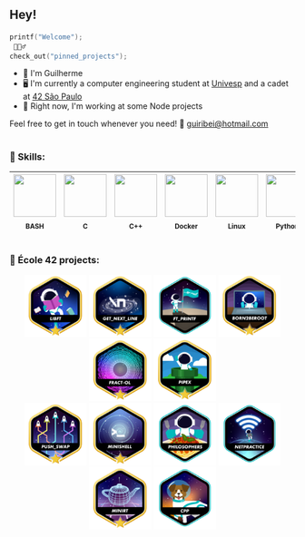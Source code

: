 ## Hey!

```C
printf("Welcome");
 🙋🏻‍♂️
check_out("pinned_projects");
``` 
- 👾 I'm Guilherme
- 🖥️ I'm currently a computer engineering student at [Univesp](https://univesp.br/) and a cadet at [42 São Paulo](https://www.42sp.org.br/)
- 🔭 Right now, I'm working at some Node projects


Feel free to get in touch whenever you need! 📧 guiribei@hotmail.com
#

### 🚀 Skills:

<div align="center">

<img src="https://cdn.jsdelivr.net/gh/devicons/devicon/icons/bash/bash-original.svg" width="75" height="75"><br><sub>BASH</sub> | <img src="https://cdn.jsdelivr.net/gh/devicons/devicon/icons/c/c-line.svg" width="75" height="75"><br><sub>C</sub> | <img src="https://cdn.jsdelivr.net/gh/devicons/devicon/icons/cplusplus/cplusplus-line.svg" width="75" height="75"><br><sub>C++</sub> | <img src="https://cdn.jsdelivr.net/gh/devicons/devicon/icons/docker/docker-original.svg" width="75" height="75"><br><sub>Docker</sub>| <img src="https://cdn.jsdelivr.net/gh/devicons/devicon/icons/linux/linux-original.svg" width="75" height="75"><br><sub>Linux</sub> | <img src="https://cdn.jsdelivr.net/gh/devicons/devicon/icons/python/python-original-wordmark.svg" width="75" height="75"><br><sub>Python</sub> 
:---: | :---: | :---: | :---: | :---: | :---: |
</div>

#

### 🔨 École 42 projects:
<!--
<div align="center">

[![Libft](https://github.com/guiribei/guiribei/blob/main/42_badges/libftm.png)](https://github.com/Guiribei/kind-of-libc)
[![GNL](https://github.com/guiribei/guiribei/blob/main/42_badges/get_next_linem.png)](https://github.com/Guiribei/backslash-n)
[![ft_printf](https://github.com/guiribei/guiribei/blob/main/42_badges/ft_printfe.png)](https://github.com/Guiribei/printf-else)
[![B2B](https://github.com/guiribei/guiribei/blob/main/42_badges/born2berootm.png)](https://github.com/Guiribei/primitive-server)
[![fract-ol](https://github.com/guiribei/guiribei/blob/main/42_badges/fract-olm.png)](https://github.com/Guiribei/fractals-everywhere)
[![pipex](https://github.com/guiribei/guiribei/blob/main/42_badges/pipexm.png)](https://github.com/Guiribei/a-plumber-myself)
[![push_swap](https://github.com/guiribei/guiribei/blob/main/42_badges/push_swapm.png)](https://github.com/Guiribei/time-to-sort)
[![minishell](https://github.com/guiribei/guiribei/blob/main/42_badges/minishellm.png)](https://github.com/Guiribei/my_shell)
[![philosophers](https://github.com/guiribei/guiribei/blob/main/42_badges/philosopherse.png)](https://github.com/Guiribei/dining-philosophers-problem)
[![netpractice](https://github.com/guiribei/guiribei/blob/main/42_badges/netpracticee.png)](https://github.com/Guiribei/ipv4_adressing)
[![minirt](https://github.com/guiribei/guiribei/blob/main/42_badges/minirtm.png)](https://github.com/Guiribei/minirt)
[![cpp](https://github.com/guiribei/guiribei/blob/main/42_badges/cppe.png)](https://github.com/Guiribei/cpp)

</div>
-->

<div align="center" >
  <a href="https://github.com/Guiribei/kind-of-libc" target="_blank" style="text-decoration: none">
    <img src="https://github.com/guiribei/guiribei/blob/main/42_badges/libftm.png" alt="Libft" width="110" height="110">
  </a>
  <a href="https://github.com/Guiribei/backslash-n" target="_blank" style="text-decoration: none">
    <img src="https://github.com/guiribei/guiribei/blob/main/42_badges/get_next_linem.png" alt="Get Next Line" width="110" height="110">
  </a>
  <a href="https://github.com/Guiribei/printf-else" target="_blank" style="text-decoration: none">
    <img src="https://github.com/guiribei/guiribei/blob/main/42_badges/ft_printfe.png" alt="Printf" width="110" height="110">
  </a>
  <a href="https://github.com/Guiribei/primitive-server" target="_blank" style="text-decoration: none">
    <img src="https://github.com/guiribei/guiribei/blob/main/42_badges/born2berootm.png" alt="Born2BeRoot" width="110" height="110">
  </a>
  <a href="https://github.com/Guiribei/fractals-everywhere" target="_blank" style="text-decoration: none">
    <img src="https://github.com/guiribei/guiribei/blob/main/42_badges/fract-olm.png" alt="Fractol" width="110" height="110">
  </a>
  <a href="https://github.com/Guiribei/a-plumber-myself" target="_blank" style="text-decoration: none">
    <img src="https://github.com/guiribei/guiribei/blob/main/42_badges/pipexm.png" alt="Pipex" width="110" height="110">
  </a>
  <br>
  <a href="https://github.com/Guiribei/time-to-sort" target="_blank" style="text-decoration: none">
    <img src="https://github.com/guiribei/guiribei/blob/main/42_badges/push_swapm.png" alt="Push_Swap" width="110" height="110">
  </a>
  <a href="https://github.com/Guiribei/my_shell" target="_blank" style="text-decoration: none">
    <img src="https://github.com/guiribei/guiribei/blob/main/42_badges/minishellm.png" alt="Minishell" width="110" height="110">
  </a>
  <a href="https://github.com/Guiribei/dining-philosophers-problem" target="_blank" style="text-decoration: none">
    <img src="https://github.com/guiribei/guiribei/blob/main/42_badges/philosopherse.png" alt="Philosophers" width="110" height="110">
  </a>
  <a href="https://github.com/Guiribei/ipv4_adressing" target="_blank" style="text-decoration: none">
    <img src="https://github.com/guiribei/guiribei/blob/main/42_badges/netpracticee.png" alt="Net_Practice" width="110" height="110">
  </a>
  <a href="https://github.com/Guiribei/minirt" target="_blank" style="text-decoration: none">
    <img src="https://github.com/guiribei/guiribei/blob/main/42_badges/minirtm.png" alt="MiniRT" width="110" height="110">
  </a>
  <a href="https://github.com/Guiribei/cpp" target="_blank" style="text-decoration: none">
    <img src="https://github.com/guiribei/guiribei/blob/main/42_badges/cppe.png" alt="CPP" width="110" height="110">
  </a>
</div>
